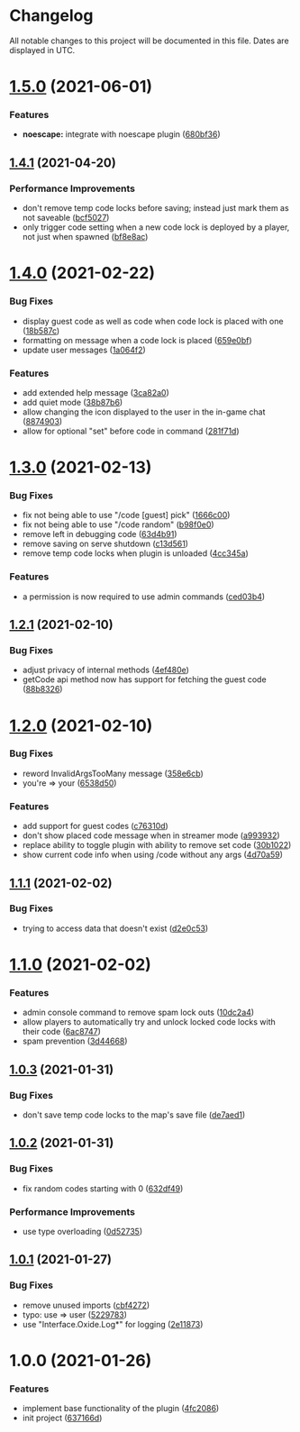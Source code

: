 # Changelog
All notable changes to this project will be documented in this file. Dates are displayed in UTC.

# [1.5.0](https://github.com/RebeccaStevens/uMod-Rust-Plugin-AutoCode/compare/v1.4.1...v1.5.0) (2021-06-01)


### Features

* **noescape:** integrate with noescape plugin ([680bf36](https://github.com/RebeccaStevens/uMod-Rust-Plugin-AutoCode/commit/680bf36cacc9fc88fde6f6f4eef9b882ac3f9274))

## [1.4.1](https://github.com/RebeccaStevens/uMod-Rust-Plugin-AutoCode/compare/v1.4.0...v1.4.1) (2021-04-20)


### Performance Improvements

* don't remove temp code locks before saving; instead just mark them as not saveable ([bcf5027](https://github.com/RebeccaStevens/uMod-Rust-Plugin-AutoCode/commit/bcf50277dccbb0a875ce6770025d437fa2ec0164))
* only trigger code setting when a new code lock is deployed by a player, not just when spawned ([bf8e8ac](https://github.com/RebeccaStevens/uMod-Rust-Plugin-AutoCode/commit/bf8e8ac51fe1b4ee02f6c2746b7d19a15e5545bb))

# [1.4.0](https://github.com/RebeccaStevens/uMod-Rust-Plugin-AutoCode/compare/v1.3.0...v1.4.0) (2021-02-22)


### Bug Fixes

* display guest code as well as code when code lock is placed with one ([18b587c](https://github.com/RebeccaStevens/uMod-Rust-Plugin-AutoCode/commit/18b587ce5f6d63294ed13a822bf8056500442efa))
* formatting on message when a code lock is placed ([659e0bf](https://github.com/RebeccaStevens/uMod-Rust-Plugin-AutoCode/commit/659e0bf98058b4f4c19c7be3f5dd5902f5527981))
* update user messages ([1a064f2](https://github.com/RebeccaStevens/uMod-Rust-Plugin-AutoCode/commit/1a064f2a9dd261941e8048e015377e064f083ed3))


### Features

* add extended help message ([3ca82a0](https://github.com/RebeccaStevens/uMod-Rust-Plugin-AutoCode/commit/3ca82a059591694540a5771d9f190d88aa5c1423))
* add quiet mode ([38b87b6](https://github.com/RebeccaStevens/uMod-Rust-Plugin-AutoCode/commit/38b87b6d9d748b78b83f983bddf404fb6809e802))
* allow changing the icon displayed to the user in the in-game chat ([8874903](https://github.com/RebeccaStevens/uMod-Rust-Plugin-AutoCode/commit/88749039acf28c499b5704b3abef60c1d3ef0640))
* allow for optional "set" before code in command ([281f71d](https://github.com/RebeccaStevens/uMod-Rust-Plugin-AutoCode/commit/281f71dc2b0f328fe4abf9b47df8e27a8d4da790))

# [1.3.0](https://github.com/RebeccaStevens/uMod-Rust-Plugin-AutoCode/compare/v1.2.1...v1.3.0) (2021-02-13)


### Bug Fixes

* fix not being able to use "/code [guest] pick" ([1666c00](https://github.com/RebeccaStevens/uMod-Rust-Plugin-AutoCode/commit/1666c001ec5189b5ee4a1f8f2f063d3a21fbb114))
* fix not being able to use "/code random" ([b98f0e0](https://github.com/RebeccaStevens/uMod-Rust-Plugin-AutoCode/commit/b98f0e00a310b7c0075e75575d06e58f38a984b2))
* remove left in debugging code ([63d4b91](https://github.com/RebeccaStevens/uMod-Rust-Plugin-AutoCode/commit/63d4b91ad8471cc17cab7b336aa0ed65e07cbb93))
* remove saving on serve shutdown ([c13d561](https://github.com/RebeccaStevens/uMod-Rust-Plugin-AutoCode/commit/c13d5612fd72ea5145c7794413855bfe45c088e5))
* remove temp code locks when plugin is unloaded ([4cc345a](https://github.com/RebeccaStevens/uMod-Rust-Plugin-AutoCode/commit/4cc345a4fe35447c3a9ff0e4db67b8abc63c3eef))


### Features

* a permission is now required to use admin commands ([ced03b4](https://github.com/RebeccaStevens/uMod-Rust-Plugin-AutoCode/commit/ced03b4582f6e1153da7370480314720b9f044cb))

## [1.2.1](https://github.com/RebeccaStevens/uMod-Rust-Plugin-AutoCode/compare/v1.2.0...v1.2.1) (2021-02-10)


### Bug Fixes

* adjust privacy of internal methods ([4ef480e](https://github.com/RebeccaStevens/uMod-Rust-Plugin-AutoCode/commit/4ef480e58d14a996f7d29249055c7fbec45b8e6b))
* getCode api method now has support for fetching the guest code ([88b8326](https://github.com/RebeccaStevens/uMod-Rust-Plugin-AutoCode/commit/88b8326c7fa2ee41cd337e332939f7f64e292f39))

# [1.2.0](https://github.com/RebeccaStevens/uMod-Rust-Plugin-AutoCode/compare/v1.1.1...v1.2.0) (2021-02-10)


### Bug Fixes

* reword InvalidArgsTooMany message ([358e6cb](https://github.com/RebeccaStevens/uMod-Rust-Plugin-AutoCode/commit/358e6cb1ef44d22b17e756324c6e5d3553ce5883))
* you're => your ([6538d50](https://github.com/RebeccaStevens/uMod-Rust-Plugin-AutoCode/commit/6538d50ad038c7c608ab0b5ec41a855ef465efe9))


### Features

* add support for guest codes ([c76310d](https://github.com/RebeccaStevens/uMod-Rust-Plugin-AutoCode/commit/c76310d012eaf716be528b29aa11cdaf60e893df))
* don't show placed code message when in streamer mode ([a993932](https://github.com/RebeccaStevens/uMod-Rust-Plugin-AutoCode/commit/a993932557353a4ad9c7bc81b587a7a6ad992e54))
* replace ability to toggle plugin with ability to remove set code ([30b1022](https://github.com/RebeccaStevens/uMod-Rust-Plugin-AutoCode/commit/30b10222d81e435aa3cddc719a937e3d28518304))
* show current code info when using /code without any args ([4d70a59](https://github.com/RebeccaStevens/uMod-Rust-Plugin-AutoCode/commit/4d70a5975b245479ac10c88fbc1b671a10e08385))

## [1.1.1](https://github.com/RebeccaStevens/uMod-Rust-Plugin-AutoCode/compare/v1.1.0...v1.1.1) (2021-02-02)


### Bug Fixes

* trying to access data that doesn't exist ([d2e0c53](https://github.com/RebeccaStevens/uMod-Rust-Plugin-AutoCode/commit/d2e0c53753abb1c994ee4c60c0f49a65ae49ca77))

# [1.1.0](https://github.com/RebeccaStevens/uMod-Rust-Plugin-AutoCode/compare/v1.0.3...v1.1.0) (2021-02-02)


### Features

* admin console command to remove spam lock outs ([10dc2a4](https://github.com/RebeccaStevens/uMod-Rust-Plugin-AutoCode/commit/10dc2a42424988ce30576b8f9d31a690f01008b0))
* allow players to automatically try and unlock locked code locks with their code ([6ac8747](https://github.com/RebeccaStevens/uMod-Rust-Plugin-AutoCode/commit/6ac8747632ba056e3699ceeb52740b8462c15795))
* spam prevention ([3d44668](https://github.com/RebeccaStevens/uMod-Rust-Plugin-AutoCode/commit/3d446686dda601d5993669b9372f0c30c53eb166))

## [1.0.3](https://github.com/RebeccaStevens/uMod-Rust-Plugin-AutoCode/compare/v1.0.2...v1.0.3) (2021-01-31)


### Bug Fixes

* don't save temp code locks to the map's save file ([de7aed1](https://github.com/RebeccaStevens/uMod-Rust-Plugin-AutoCode/commit/de7aed14fca7dd0e0f7f1deb0dd41e9ae8844b45))

## [1.0.2](https://github.com/RebeccaStevens/uMod-Rust-Plugin-AutoCode/compare/v1.0.1...v1.0.2) (2021-01-31)


### Bug Fixes

* fix random codes starting with 0 ([632df49](https://github.com/RebeccaStevens/uMod-Rust-Plugin-AutoCode/commit/632df4976604e1a1c0e57b9135f5ac0f40c930f2))


### Performance Improvements

* use type overloading ([0d52735](https://github.com/RebeccaStevens/uMod-Rust-Plugin-AutoCode/commit/0d52735eb4b9fa324543dafd21bf5dd2ad0883c4))

## [1.0.1](https://github.com/RebeccaStevens/uMod-Rust-Plugin-AutoCode/compare/v1.0.0...v1.0.1) (2021-01-27)


### Bug Fixes

* remove unused imports ([cbf4272](https://github.com/RebeccaStevens/uMod-Rust-Plugin-AutoCode/commit/cbf4272dd6d1af0eedfcdc441696175fa09b8344))
* typo: use => user ([5229783](https://github.com/RebeccaStevens/uMod-Rust-Plugin-AutoCode/commit/522978308d1b37a41ea48ab47f30887b345669ea))
* use "Interface.Oxide.Log*" for logging ([2e11873](https://github.com/RebeccaStevens/uMod-Rust-Plugin-AutoCode/commit/2e11873a543e58d5cf6b93574feb9bc4d6726029))

# 1.0.0 (2021-01-26)


### Features

* implement base functionality of the plugin ([4fc2086](https://github.com/RebeccaStevens/uMod-Rust-Plugin-AutoCode/commit/4fc2086b8f6c58bd379c55f7d54a0977de0dbbbd))
* init project ([637166d](https://github.com/RebeccaStevens/uMod-Rust-Plugin-AutoCode/commit/637166ddab3e6c42a6d279e8e380a7c738fde8eb))
